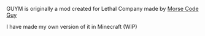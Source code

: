 GUYM is originally a mod created for Lethal Company made by [Morse Code Guy]() 

I have made my own version of it in Minecraft (WIP)
